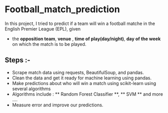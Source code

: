 # Football_match_prediction
In this project, I tried to predict if a team will win a football matche in the English Premier League (EPL), given
- the **opposition team**, **venue** , **time of play(day/night)**, **day of the week** on which the match is to be played.

## Steps :-
- Scrape match data using requests, BeautifulSoup, and pandas.
- Clean the data and get it ready for machine learning using pandas.
- Make predictions about who will win a match using scikit-learn using several algorithms
- Algorithms include : ** Random Forest Classifier **, ** SVM ** and more ....
- Measure error and improve our predictions.
